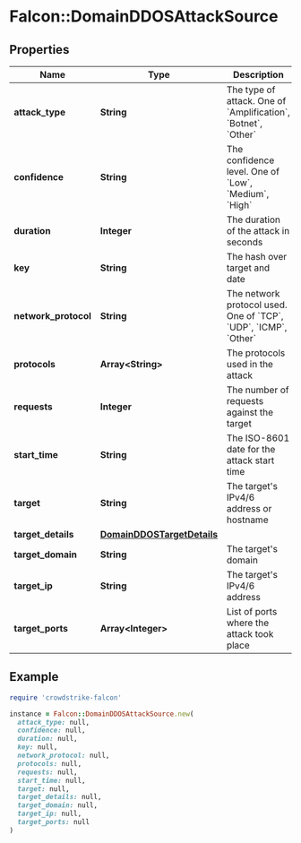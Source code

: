# Falcon::DomainDDOSAttackSource

## Properties

| Name | Type | Description | Notes |
| ---- | ---- | ----------- | ----- |
| **attack_type** | **String** | The type of attack. One of &#x60;Amplification&#x60;, &#x60;Botnet&#x60;, &#x60;Other&#x60; |  |
| **confidence** | **String** | The confidence level. One of &#x60;Low&#x60;, &#x60;Medium&#x60;, &#x60;High&#x60; |  |
| **duration** | **Integer** | The duration of the attack in seconds |  |
| **key** | **String** | The hash over target and date |  |
| **network_protocol** | **String** | The network protocol used. One of &#x60;TCP&#x60;, &#x60;UDP&#x60;, &#x60;ICMP&#x60;, &#x60;Other&#x60; |  |
| **protocols** | **Array&lt;String&gt;** | The protocols used in the attack |  |
| **requests** | **Integer** | The number of requests against the target |  |
| **start_time** | **String** | The ISO-8601 date for the attack start time |  |
| **target** | **String** | The target&#39;s IPv4/6 address or hostname |  |
| **target_details** | [**DomainDDOSTargetDetails**](DomainDDOSTargetDetails.md) |  |  |
| **target_domain** | **String** | The target&#39;s domain |  |
| **target_ip** | **String** | The target&#39;s IPv4/6 address |  |
| **target_ports** | **Array&lt;Integer&gt;** | List of ports where the attack took place |  |

## Example

```ruby
require 'crowdstrike-falcon'

instance = Falcon::DomainDDOSAttackSource.new(
  attack_type: null,
  confidence: null,
  duration: null,
  key: null,
  network_protocol: null,
  protocols: null,
  requests: null,
  start_time: null,
  target: null,
  target_details: null,
  target_domain: null,
  target_ip: null,
  target_ports: null
)
```

